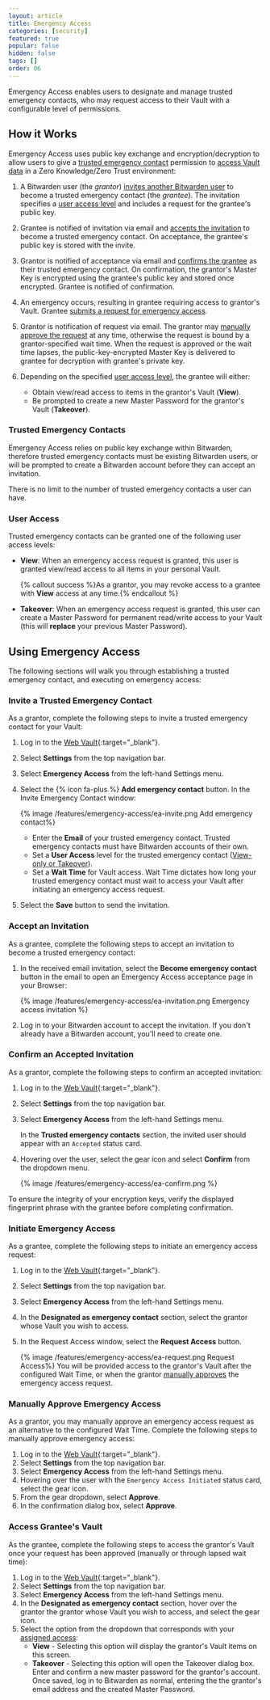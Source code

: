 ```yaml
---
layout: article
title: Emergency Access
categories: [security]
featured: true
popular: false
hidden: false
tags: []
order: 06
---
```


Emergency Access enables users to designate and manage trusted emergency contacts, who may request access to their Vault with a configurable level of permissions.

## How it Works

Emergency Access uses public key exchange and encryption/decryption to allow users to give a [trusted emergency contact](#trusted-emergency-contacts) permission to [access Vault data](#user-access) in a Zero Knowledge/Zero Trust environment:

1. A Bitwarden user (the *grantor*) [invites another Bitwarden user](#invite-a-trusted-emergency-contact) to become a trusted emergency contact (the *grantee*). The invitation specifies a [user access level](#user-access) and includes a request for the grantee's public key.
2. Grantee is notified of invitation via email and [accepts the invitation](#accept-an-invitation) to become a trusted emergency contact. On acceptance, the grantee's public key is stored with the invite.
3. Grantor is notified of acceptance via email and [confirms the grantee](#confirm-an-accepted-invitation) as their trusted emergency contact. On confirmation, the grantor's Master Key is encrypted using the grantee's public key and stored once encrypted. Grantee is notified of confirmation.
4. An emergency occurs, resulting in grantee requiring access to grantor's Vault. Grantee [submits a request for emergency access](#initiate-emergency-access).
5. Grantor is notification of request via email. The grantor may [manually approve the request](#manually-approve-emergency-access) at any time, otherwise the request is bound by a grantor-specified wait time. When the request is approved or the wait time lapses, the public-key-encrypted Master Key is delivered to grantee for decryption with grantee's private key.

4. Depending on the specified [user access level](#user-access), the grantee will either:
   - Obtain view/read access to items in the grantor's Vault (**View**).
   - Be prompted to create a new Master Password for the grantor's Vault (**Takeover**).

### Trusted Emergency Contacts

Emergency Access relies on public key exchange within Bitwarden, therefore trusted emergency contacts must be existing Bitwarden users, or will be prompted to create a Bitwarden account before they can accept an invitation.

There is no limit to the number of trusted emergency contacts a user can have.

### User Access

Trusted emergency contacts can be granted one of the following user access levels:
- **View**: When an emergency access request is granted, this user is granted view/read access to all items in your personal Vault.

  {% callout success %}As a grantor, you may revoke access to a grantee with **View** access at any time.{% endcallout %}
- **Takeover**: When an emergency access request is granted, this user can create a Master Password for permanent read/write access to your Vault (this will **replace** your previous Master Password).

## Using Emergency Access

The following sections will walk you through establishing a trusted emergency contact, and executing on emergency access:

### Invite a Trusted Emergency Contact

As a grantor, complete the following steps to invite a trusted emergency contact for your Vault:

1. Log in to the [Web Vault](https://vault.bitwarden.com){:target="\_blank"}.
2. Select **Settings** from the top navigation bar.
3. Select **Emergency Access** from the left-hand Settings menu.
4. Select the {% icon fa-plus %} **Add emergency contact** button. In the Invite Emergency Contact window:

   {% image /features/emergency-access/ea-invite.png Add emergency contact%}
   - Enter the **Email** of your trusted emergency contact. Trusted emergency contacts must have Bitwarden accounts of their own.
   - Set a **User Access** level for the trusted emergency contact ([View-only or Takeover](#user-access)).
   - Set a **Wait Time** for Vault access. Wait Time dictates how long your trusted emergency contact must wait to access your Vault after initiating an emergency access request.
5. Select the **Save** button to send the invitation.

### Accept an Invitation

As a grantee, complete the following steps to accept an invitation to become a trusted emergency contact:

1. In the received email invitation, select the **Become emergency contact** button in the email to open an Emergency Access acceptance page in your Browser:

   {% image /features/emergency-access/ea-invitation.png Emergency access invitation %}
2. Log in to your Bitwarden account to accept the invitation. If you don't already have a Bitwarden account, you'll need to create one.

### Confirm an Accepted Invitation

As a grantor, complete the following steps to confirm an accepted invitation:

1. Log in to the [Web Vault](https://vault.bitwarden.com){:target="\_blank"}.
2. Select **Settings** from the top navigation bar.
3. Select **Emergency Access** from the left-hand Settings menu.

   In the **Trusted emergency contacts** section, the invited user should appear with an `Accepted` status card.
4. Hovering over the user, select the gear icon and select **Confirm** from the dropdown menu.

   {% image /features/emergency-access/ea-confirm.png %}

To ensure the integrity of your encryption keys, verify the displayed fingerprint phrase with the grantee before completing confirmation.

### Initiate Emergency Access

As a grantee, complete the following steps to initiate an emergency access request:

1. Log in to the [Web Vault](https://vault.bitwarden.com){:target="\_blank"}.
2. Select **Settings** from the top navigation bar.
3. Select **Emergency Access** from the left-hand Settings menu.
4. In the **Designated as emergency contact** section, select the grantor whose Vault you wish to access.
5. In the Request Access window, select the **Request Access** button.

   {% image /features/emergency-access/ea-request.png Request Access%}
   You will be provided access to the grantor's Vault after the configured Wait Time, or when the grantor [manually approves](#manually-approve-emergency-access) the emergency access request.

### Manually Approve Emergency Access

As a grantor, you may manually approve an emergency access request as an alternative to the configured Wait Time. Complete the following steps to manually approve emergency access:

1. Log in to the [Web Vault](https://vault.bitwarden.com){:target="\_blank"}.
2. Select **Settings** from the top navigation bar.
3. Select **Emergency Access** from the left-hand Settings menu.
4. Hovering over the user with the `Emergency Access Initiated` status card, select the gear icon.
5. From the gear dropdown, select **Approve**.
6. In the confirmation dialog box, select **Approve**.

### Access Grantee's Vault

As the grantee, complete the following steps to access the grantor's Vault once your request has been approved (manually or through lapsed wait time):

1. Log in to the [Web Vault](https://vault.bitwarden.com){:target="\_blank"}.
2. Select **Settings** from the top navigation bar.
3. Select **Emergency Access** from the left-hand Settings menu.
4. In the **Designated as emergency contact** section, hover over the grantor the grantor whose Vault you wish to access, and select the gear icon.
5. Select the option from the dropdown that corresponds with your [assigned access](#user-access):
   - **View** - Selecting this option will display the grantor's Vault items on this screen.
   - **Takeover** - Selecting this option will open the Takeover dialog box. Enter and confirm a new master password for the grantor's account. Once saved, log in to Bitwarden as normal, entering the the grantor's email address and the created Master Password.
